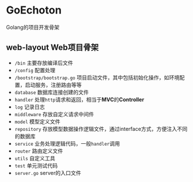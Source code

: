 # GoEchoton
Golang的项目开发骨架


## web-layout Web项目骨架

* `/bin` 主要存放编译后文件
* `/config` 配置处理
* `/bootstrap/bootstrap.go` 项目启动文件，其中包括初始化操作，如环境配置，启动服务，注册路由等等
* `database` 数据库连接创建的文件
* `handler` 处理`http`请求和返回，相当于**MVC**的**Controller**
* `log` 记录日志
* `middleware` 存放自定义请求中间件
* `model` 模型定义文件
* `repository` 存放模型数据操作逻辑文件，通过interface方式，方便注入不同的数据库
* `service` 业务处理逻辑代码，一般`handler`调用
* `router` 路由定义文件
* `utils` 自定义工具
* `test` 单元测试代码
* `server.go` server的入口文件
